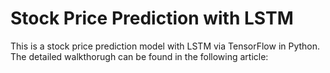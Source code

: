 # Stock Price Prediction with LSTM
This is a stock price prediction model with LSTM via TensorFlow in Python. 
The detailed walkthorugh can be found in the following article: 
